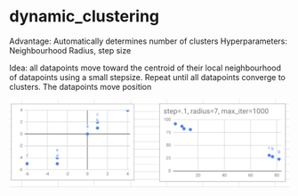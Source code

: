 # dynamic_clustering

Advantage:  Automatically determines number of clusters 
Hyperparameters:  Neighbourhood Radius, step size

Idea:  all datapoints move toward the centroid of their local neighbourhood of datapoints using a small stepsize.   Repeat until all datapoints converge to clusters.  The datapoints move position

![](https://raw.githubusercontent.com/mohammedterry/dynamic_clustering/master/example.png)
